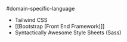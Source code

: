 #domain-specific-language 
- Tailwind CSS
- [[Bootstrap (Front End Framework)]]
- Syntactically Awesome Style Sheets (Sass)